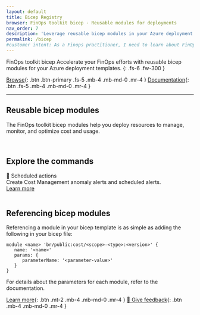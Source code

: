 ```yaml
---
layout: default
title: Bicep Registry
browser: FinOps toolkit bicep - Reusable modules for deployments
nav_order: 7
description: 'Leverage reusable bicep modules in your Azure deployment templates to accelerate your FinOps efforts.'
permalink: /bicep
#customer intent: As a Finops practitioner, I need to learn about FinOps hubs
---
```


<span class="fs-9 d-block mb-4">FinOps toolkit bicep</span>
Accelerate your FinOps efforts with reusable bicep modules for your Azure deployment templates.
{: .fs-6 .fw-300 }

[Browse](#deploy){: .btn .btn-primary .fs-5 .mb-4 .mb-md-0 .mr-4 }
[Documentation](https://learn.microsoft.com/cloud-computing/finops/toolkit/bicep-registry/modules){: .btn .fs-5 .mb-4 .mb-md-0 .mr-4 }

---

<a name="overview"></a>

## Reusable bicep modules

The FinOps toolkit bicep modules help you deploy resources to manage, monitor, and optimize cost and usage.

<br>

<!--
<a name="whats-new"></a>

## What's new in February 2025 (v0.8)

TODO

[See all changes](https://aka.ms/ftk/changes#bicep-registry-modules-v08){: .btn .mb-4 .mb-md-0 .mr-4 }

<br>
-->

<a name="features"></a>

## Explore the commands

<div class="ftk-gallery">
    <div class="ftk-tile">
        <div>📨 Scheduled actions</div>
        <div>Create Cost Management anomaly alerts and scheduled alerts.</div>
        <a class="btn mb-4 mb-md-0 mr-4" href="https://learn.microsoft.com/cloud-computing/finops/toolkit/bicep-registry/scheduled-actions">Learn more</a>
    </div>
</div>

<br>

<a name="deploy"></a>
<a name="download"></a>
<a name="install"></a>
<a name="docs"></a>

## Referencing bicep modules

Referencing a module in your bicep template is as simple as adding the following in your bicep file:

```bicep
module <name> 'br/public:cost/<scope>-<type>:<version>' {
   name: '<name>'
   params: {
      parameterName: '<parameter-value>'
   }
}
```

For details about the parameters for each module, refer to the documentation.

[Learn more](https://learn.microsoft.com/cloud-computing/finops/toolkit/bicep-registry/modules){: .btn .mt-2 .mb-4 .mb-md-0 .mr-4 }
[💜 Give feedback](https://portal.azure.com/#view/HubsExtension/InProductFeedbackBlade/extensionName/FinOpsToolkit/cesQuestion/How%20easy%20or%20hard%20is%20it%20to%20use%20FinOps%20toolkit%20bicep%20modules%3F/cvaQuestion/How%20valuable%20are%20FinOps%20toolkit%20bicep%20modules%3F/surveyId/FTK0.8/bladeName/Bicep/featureName/Marketing.Docs){: .btn .mb-4 .mb-md-0 .mr-4 }

<br>
